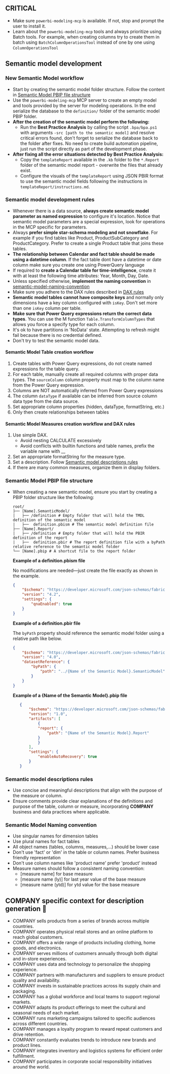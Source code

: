 ## CRITICAL
- Make sure `powerbi-modeling-mcp` is available. If not, stop and prompt the user to install it.
- Learn about the `powerbi-modeling-mcp` tools and always prioritize using Batch tools. For example, when creating columns try to create them in batch using `BatchColumnOperationsTool` instead of one by one using `ColumnOperationsTool`

## Semantic model development

### New Semantic Model workflow

- Start by creating the semantic model folder structure. Follow the content in [Semantic Model PBIP file structure](#semantic-model-pbip-file-structure)
- Use the `powerbi-modeling-mcp` MCP server to create an empty model and tools provided by the server for modeling operations. In the end serialize the database to the `definition/` folder of the semantic model PBIP folder.
- **After the creation of the semantic model perform the following:**
  - Run the **Best Practice Analysis** by calling the script `.bpa/bpa.ps1` with arguments `-src [path to the semantic model]` and resolve critical errors found, don't forget to serialize the database back to the folder after fixes. No need to create build automation pipeline, just run the script directly as part of the development phase.
- **After fixing all the error situations detected by Best Practice Analysis:**
  - Copy the `templateReport` available in the `.kb` folder to the `*.Report` folder of the semantic model report - overwrite the files that already exist. 
  - Configure the visuals of the `templateReport` using JSON PBIR format to use the semantic model fields following the instructions in `templateReport/instructions.md`. 

### Semantic model development rules

- Whenever there is a data source, **always create semantic model parameter as named expression** to configure it's location. Notice that semantic model parameters are a special expression, look for operations in the MCP specific for parameters.
- Always **prefer simple star-schema modeling and not snowflake**. For example if you find tables like Product, ProductSubCategory and ProductCategory. Prefer to create a single Product table that joins these tables.
- **The relationship between Calendar and fact table should be made using a datetime column**. If the fact table  dont have a datetime or date column make sure you create one using PowerQuery language
- If required to **create a Calendar table for time-intelligence**, create it with at least the following time attributes: Year, Month, Day, Date.
- Unless specified otherwise, **implement the naming convention** in [semantic-model-naming-convention](#semantic-model-naming-convention)
- Make sure you adhere to the DAX rules described in [DAX rules](#dax-rules)
- **Semantic model tables cannot have composite keys** and normally only dimensions have a key column configured with `isKey`. Don't set more than one `isKey` column per table.
- **Make sure that Power Query expressions return the correct data types**. You can use the M function `Table.TransformColumnTypes` that allows you force a specify type for each column.
- It's ok to have partitions in 'NoData' state. Attempting to refresh might fail because there is no credential defined. 
- Don't try to test the semantic model data.

#### Semantic Model Table creation workflow
1. Create tables with Power Query expressions, do not create named expressions for the table query. 
2. For each table, manually create all required columns with proper data types. The `sourceColumn` column property must map to the column name from the Power Query expression.
3. Columns are NOT automatically inferred from Power Query expressions
4. The column `dataType` if available can be inferred from source column data type from the data source.
5. Set appropriate column properties (hidden, dataType, formatString, etc.)
6. Only then create relationships between tables

#### Semantic Model Measures creation workflow and DAX rules
1. Use simple DAX.
   - Avoid nesting CALCULATE excessively
   - Avoid conflicts with builtin functions and table names, prefix the variable name with __
2. Set an appropriate formatString for the measure type.
3. Set a description. Follow [Semantic model descriptions rules](#semantic-model-descriptions-rules)
4. If there are many common measures, organize them in display folders.

### Semantic Model PBIP file structure

- When creating a new semantic model, ensure you start by creating a PBIP folder structure like the following:

    ```text
    root/
    ├── [Name].SemanticModel/
    |   ├── /definition # Empty folder that will hold the TMDL definition of the semantic model
    |   ├──  definition.pbism # The semantic model definition file
    ├── [Name].Report/        
    |   ├── /definition # Empty folder that will hold the PBIR definition of the report
    |   ├──  definition.pbir # The report definition file with a byPath relative reference to the semantic model folder
    └── [Name].pbip # A shortcut file to the report folder
    ```    

    **Example of a definition.pbism file**

    No modifications are needed—just create the file exactly as shown in the example.

    ```json
    {
        "$schema": "https://developer.microsoft.com/json-schemas/fabric/item/semanticModel/definitionProperties/1.0.0/schema.json",
        "version": "4.2",
        "settings": {
            "qnaEnabled": true
        }
    }
    ```

    **Example of a definition.pbir file**

    The `byPath` property should reference the semantic model folder using a relative path like below.

    ```json
    {
        "$schema": "https://developer.microsoft.com/json-schemas/fabric/item/report/definitionProperties/2.0.0/schema.json",
        "version": "4.0",
        "datasetReference": {
            "byPath": {
                "path": "../{Name of the Semantic Model}.SemanticModel"
            }
        }
    }
    ```

     **Example of a {Name of the Semantic Model}.pbip file**

     ```json
        {
            "$schema": "https://developer.microsoft.com/json-schemas/fabric/pbip/pbipProperties/1.0.0/schema.json",
            "version": "1.0",
            "artifacts": [
                {
                "report": {
                    "path": "{Name of the Semantic Model}.Report"
                }
                }
            ],
            "settings": {
                "enableAutoRecovery": true
            }
        }
     ```

### Semantic model descriptions rules

- Use concise and meaningful descriptions that align with the purpose of the measure or column.
- Ensure comments provide clear explanations of the definitions and purpose of the table, column or measure, incorporating **COMPANY** business and data practices where applicable.

### Semantic Model Naming convention

- Use singular names for dimension tables
- Use plural names for fact tables
- All object names (tables, columns, measures,...)  should be lower case
- Don't use 'fact' or 'dim' in the table or column names. Prefer business friendly representation
- Don't use column names like 'product name' prefer 'product' instead
- Measure names should follow a consistent naming convention: 
  - [measure name] for base measure
  - [measure name (ly)] for last year value of the base measure
  - [measure name (ytd)] for ytd value for the base measure


## COMPANY specific context for description generation 🏢

- COMPANY sells products from a series of brands across multiple countries.
- COMPANY operates physical retail stores and an online platform to reach global customers.
- COMPANY offers a wide range of products including clothing, home goods, and electronics.
- COMPANY serves millions of customers annually through both digital and in-store experiences.
- COMPANY uses data and technology to personalize the shopping experience.
- COMPANY partners with manufacturers and suppliers to ensure product quality and availability.
- COMPANY invests in sustainable practices across its supply chain and packaging.
- COMPANY has a global workforce and local teams to support regional markets.
- COMPANY adapts its product offerings to meet the cultural and seasonal needs of each market.
- COMPANY runs marketing campaigns tailored to specific audiences across different countries.
- COMPANY manages a loyalty program to reward repeat customers and drive retention.
- COMPANY constantly evaluates trends to introduce new brands and product lines.
- COMPANY integrates inventory and logistics systems for efficient order fulfillment.
- COMPANY participates in corporate social responsibility initiatives around the world.